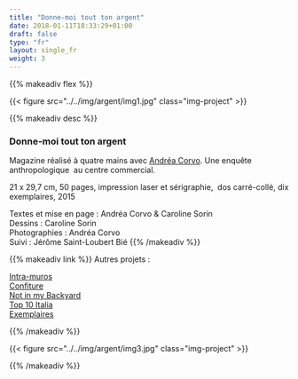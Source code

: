 ```yaml
---
title: "Donne-moi tout ton argent"
date: 2018-01-11T18:33:29+01:00
draft: false
type: "fr"
layout: single_fr
weight: 3
---
```


{{% makeadiv flex %}}

{{< figure src="../../img/argent/img1.jpg" class="img-project" >}}

{{% makeadiv desc %}}
### Donne-moi tout ton argent

Magazine réalisé à quatre mains avec [Andréa Corvo](http://andreacorvo.com/). Une enquête anthropologique  au centre commercial.

21 x 29,7 cm, 50 pages, impression laser et sérigraphie,  dos carré-collé, dix exemplaires, 2015

Textes et mise en page : Andréa Corvo & Caroline Sorin  
Dessins : Caroline Sorin  
Photographies : Andréa Corvo  
Suivi : Jérôme Saint-Loubert Bié
{{% /makeadiv %}}

{{% makeadiv link %}}
Autres projets :

[Intra-muros](https://carolinesorin.com/fr/intramuros)  
[Confiture](https://carolinesorin.com/fr/confiture)  
[Not in my Backyard](https://carolinesorin.com/fr/backyard)  
[Top 10 Italia](https://carolinesorin.com/fr/italia)  
[Exemplaires](https://carolinesorin.com/fr/exemplaires)

{{% /makeadiv %}}

{{< figure src="../../img/argent/img3.jpg" class="img-project" >}}

{{% /makeadiv %}}